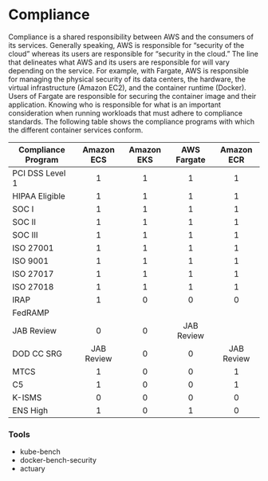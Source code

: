# Compliance
Compliance is a shared responsibility between AWS and the consumers of its services. Generally speaking, AWS is responsible for “security of the cloud” whereas its users are responsible for “security in the cloud.” The line that delineates what AWS and its users are responsible for will vary depending on the service. For example, with Fargate, AWS is responsible for managing the physical security of its data centers, the hardware, the virtual infrastructure (Amazon EC2), and the container runtime (Docker). Users of Fargate are responsible for securing the container image and their application. Knowing who is responsible for what is an important consideration when running workloads that must adhere to compliance standards. 
The following table shows the compliance programs with which the different container services conform.

| Compliance Program | Amazon ECS | Amazon EKS | AWS Fargate | Amazon ECR |
| ------------------ |:----------:|:----------:|:-----------:|:----------:|
| PCI DSS Level 1	| 1 |	1 |	1 |	1 |
| HIPAA Eligible	| 1 |	1	| 1	| 1 |
| SOC I |	1 |	1 |	1 |	1 |
| SOC II | 1 |	1 |	1 |	1 |
| SOC III |	1 |	1 |	1 |	1 |
| ISO 27001 |	1 |	1 |	1 |	1 |
| ISO 9001 | 1 |	1 |	1 |	1 |
| ISO 27017 |	1 |	1 |	1 |	1 |
| ISO 27018 |	1 |	1 |	1 |	1 |
| IRAP | 1 | 0 | 0 | 0 |
| FedRAMP | | | | |
| JAB Review | 0 | 0 | JAB Review | |
| DOD CC SRG | JAB Review |	0 |	0 |	JAB Review |
| MTCS | 1 | 0 | 0 | 1 |
| C5 | 1 | 0 | 0 | 1 |
| K-ISMS | 0 | 0 | 0 | 0 |
| ENS High | 1 | 0 | 1 | 0 |

### Tools
+ kube-bench
+ docker-bench-security
+ actuary